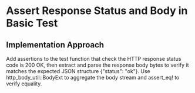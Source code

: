 # Assert Response Status and Body in Basic Test

## Implementation Approach
Add assertions to the test function that check the HTTP response status code is 200 OK, then extract and parse the response body bytes to verify it matches the expected JSON structure {"status": "ok"}. Use http_body_util::BodyExt to aggregate the body stream and assert_eq! to verify equality.